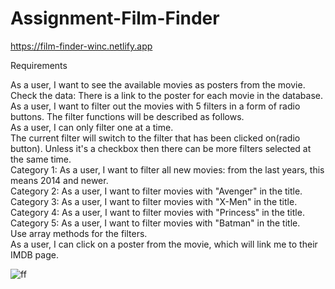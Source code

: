 # Assignment-Film-Finder 
https://film-finder-winc.netlify.app

Requirements

As a user, I want to see the available movies as posters from the movie.<br/>
Check the data: There is a link to the poster for each movie in the database.
As a user, I want to filter out the movies with 5 filters in a form of radio buttons. The filter functions will be described as follows.<br/>
As a user, I can only filter one at a time.<br/>
The current filter will switch to the filter that has been clicked on(radio button). Unless it's a checkbox then there can be more filters selected at the same time.<br/>
Category 1: As a user, I want to filter all new movies: from the last years, this means 2014 and newer.<br/>
Category 2: As a user, I want to filter movies with "Avenger" in the title.<br/>
Category 3: As a user, I want to filter movies with "X-Men" in the title.<br/>
Category 4: As a user, I want to filter movies with "Princess" in the title.<br/>
Category 5: As a user, I want to filter movies with "Batman" in the title.<br/>
Use array methods for the filters.<br/>
As a user, I can click on a poster from the movie, which will link me to their IMDB page.<br/>

![ff](https://user-images.githubusercontent.com/102415578/223091171-ccd555d3-caf2-424b-836e-f90147c1f26e.png)


